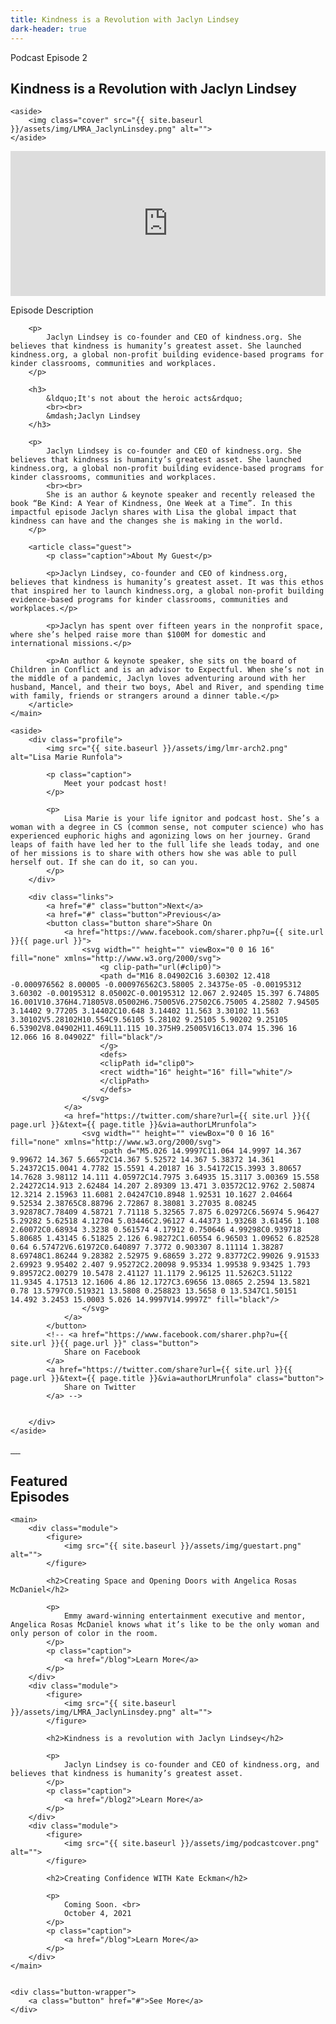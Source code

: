 ```yaml
---
title: Kindness is a Revolution with Jaclyn Lindsey
dark-header: true
---
```


<section class="section blog__intro">
    <main>
        <p class="caption">Podcast Episode 2</p>
        <h2>
            Kindness is a Revolution with Jaclyn Lindsey
        </h2>
    </main>

    <aside>
        <img class="cover" src="{{ site.baseurl }}/assets/img/LMRA_JaclynLinsdey.png" alt="">
    </aside>
</section>

<section class="section blog__embed">
    <iframe src="https://open.spotify.com/embed/episode/2pUYmyZNmDvMRBGnaFHw4e" width="100%" height="232" frameBorder="0" allowtransparency="true" allow="encrypted-media"></iframe>
    <!-- <iframe src="https://open.spotify.com/embed/episode/3aoeqplXeUzDO1Zq9lJacZ?theme=0" width="100%" height="152" frameBorder="0" allowtransparency="true" allow="encrypted-media"></iframe> -->
</section>

<section class="section blog__content">
    <main>
        <p class="caption">
            Episode Description
        </p>

        <p>
            Jaclyn Lindsey is co-founder and CEO of kindness.org. She believes that kindness is humanity’s greatest asset. She launched kindness.org, a global non-profit building evidence-based programs for kinder classrooms, communities and workplaces. 
        </p>

        <h3>
            &ldquo;It's not about the heroic acts&rdquo;
            <br><br>
            &mdash;Jaclyn Lindsey
        </h3>

        <p>
            Jaclyn Lindsey is co-founder and CEO of kindness.org. She believes that kindness is humanity’s greatest asset. She launched kindness.org, a global non-profit building evidence-based programs for kinder classrooms, communities and workplaces. 
            <br><br>
            She is an author & keynote speaker and recently released the book “Be Kind: A Year of Kindness, One Week at a Time”. In this impactful episode Jaclyn shares with Lisa the global impact that kindness can have and the changes she is making in the world.
        </p>
        
        <article class="guest">
            <p class="caption">About My Guest</p>

            <p>Jaclyn Lindsey, co-founder and CEO of kindness.org, believes that kindness is humanity’s greatest asset. It was this ethos that inspired her to launch kindness.org, a global non-profit building evidence-based programs for kinder classrooms, communities and workplaces.</p>

            <p>Jaclyn has spent over fifteen years in the nonprofit space, where she’s helped raise more than $100M for domestic and international missions.</p>

            <p>An author & keynote speaker, she sits on the board of Children in Conflict and is an advisor to Expectful. When she’s not in the middle of a pandemic, Jaclyn loves adventuring around with her husband, Mancel, and their two boys, Abel and River, and spending time with family, friends or strangers around a dinner table.</p>
        </article>
    </main>

    <aside>
        <div class="profile">
            <img src="{{ site.baseurl }}/assets/img/lmr-arch2.png" alt="Lisa Marie Runfola">

            <p class="caption">
                Meet your podcast host!
            </p>

            <p>
                Lisa Marie is your life ignitor and podcast host. She’s a woman with a degree in CS (common sense, not computer science) who has experienced euphoric highs and agonizing lows on her journey. Grand leaps of faith have led her to the full life she leads today, and one of her missions is to share with others how she was able to pull herself out. If she can do it, so can you.
            </p>
        </div>

        <div class="links">
            <a href="#" class="button">Next</a>
            <a href="#" class="button">Previous</a>
            <button class="button share">Share On
                <a href="https://www.facebook.com/sharer.php?u={{ site.url }}{{ page.url }}">
                    <svg width="" height="" viewBox="0 0 16 16" fill="none" xmlns="http://www.w3.org/2000/svg">
                        <g clip-path="url(#clip0)">
                        <path d="M16 8.04902C16 3.60302 12.418 -0.000976562 8.00005 -0.000976562C3.58005 2.34375e-05 -0.00195312 3.60302 -0.00195312 8.05002C-0.00195312 12.067 2.92405 15.397 6.74805 16.001V10.376H4.71805V8.05002H6.75005V6.27502C6.75005 4.25802 7.94505 3.14402 9.77205 3.14402C10.648 3.14402 11.563 3.30102 11.563 3.30102V5.28102H10.554C9.56105 5.28102 9.25105 5.90202 9.25105 6.53902V8.04902H11.469L11.115 10.375H9.25005V16C13.074 15.396 16 12.066 16 8.04902Z" fill="black"/>
                        </g>
                        <defs>
                        <clipPath id="clip0">
                        <rect width="16" height="16" fill="white"/>
                        </clipPath>
                        </defs>
                    </svg>                        
                </a>
                <a href="https://twitter.com/share?url={{ site.url }}{{ page.url }}&text={{ page.title }}&via=authorLMrunfola">
                    <svg width="" height="" viewBox="0 0 16 16" fill="none" xmlns="http://www.w3.org/2000/svg">
                        <path d="M5.026 14.9997C11.064 14.9997 14.367 9.99672 14.367 5.66572C14.367 5.52572 14.367 5.38372 14.361 5.24372C15.0041 4.7782 15.5591 4.20187 16 3.54172C15.3993 3.80657 14.7628 3.98112 14.111 4.05972C14.7975 3.64935 15.3117 3.00369 15.558 2.24272C14.913 2.62484 14.207 2.89309 13.471 3.03572C12.9762 2.50874 12.3214 2.15963 11.6081 2.04247C10.8948 1.92531 10.1627 2.04664 9.52534 2.38765C8.88796 2.72867 8.38081 3.27035 8.08245 3.92878C7.78409 4.58721 7.71118 5.32565 7.875 6.02972C6.56974 5.96427 5.29282 5.62518 4.12704 5.03446C2.96127 4.44373 1.93268 3.61456 1.108 2.60072C0.68934 3.3238 0.561574 4.17912 0.750646 4.99298C0.939718 5.80685 1.43145 6.51825 2.126 6.98272C1.60554 6.96503 1.09652 6.82528 0.64 6.57472V6.61972C0.640897 7.3772 0.903307 8.11114 1.38287 8.69748C1.86244 9.28382 2.52975 9.68659 3.272 9.83772C2.99026 9.91533 2.69923 9.95402 2.407 9.95272C2.20098 9.95334 1.99538 9.93425 1.793 9.89572C2.00279 10.5478 2.41127 11.1179 2.96125 11.5262C3.51122 11.9345 4.17513 12.1606 4.86 12.1727C3.69656 13.0865 2.2594 13.5821 0.78 13.5797C0.519321 13.5808 0.258823 13.5658 0 13.5347C1.50151 14.492 3.2453 15.0003 5.026 14.9997V14.9997Z" fill="black"/>
                    </svg>                        
                </a>
            </button>
            <!-- <a href="https://www.facebook.com/sharer.php?u={{ site.url }}{{ page.url }}" class="button">
                Share on Facebook
            </a>
            <a href="https://twitter.com/share?url={{ site.url }}{{ page.url }}&text={{ page.title }}&via=authorLMrunfola" class="button">
                Share on Twitter
            </a> -->


        </div>
    </aside>
</section>

<section class="section blog__platforms">
    <div>
        <a target="_blank" href="http://open.spotify.com/show/5pTb7oeq8l4wVDvKdjV37K?si=EgCLmkPZTRqHxfZHdiZNbg&dl_branch=1">
            <img src="{{ site.baseurl }}/assets/img/icon-spotify.svg" alt="">
        </a>
        <a target="_blank" href="https://podcasts.apple.com/us/podcast/whats-not-being-said/id1585501408">
            <img src="{{ site.baseurl }}/assets/img/icon-podcast.svg" alt="">
        </a>
        <a target="_blank" href="http://music.amazon.com/podcasts/4b7f2943-cfbb-4036-9e70-f4c392924d57/whats-not-being-said">
            <img src="{{ site.baseurl }}/assets/img/icon-audible.svg" alt="">
        </a>
        <!-- <a target="_blank" href="#">
            <img src="{{ site.baseurl }}/assets/img/icon-google-podcasts.svg" alt="">
        </a> -->
        <a target="_blank" href="http://www.stitcher.com/podcast/voice-for-possibility/whats-not-being-said">
            <img src="{{ site.baseurl }}/assets/img/icon-stitcher.svg" alt="">
        </a>
        <a target="_blank" href="http://iheart.com/podcast/86823733/">
            <img src="{{ site.baseurl }}/assets/img/icon-heart.svg" alt="">
        </a>
    </div>
</section>

<section class="section podcast__featured blog__featured">
    <h1>Featured <br class="hide--mobile">
        <span class="shift">
            Episodes
        </span>
    </h1>

    <main>
        <div class="module">
            <figure>
                <img src="{{ site.baseurl }}/assets/img/guestart.png" alt="">
            </figure>
    
            <h2>Creating Space and Opening Doors with Angelica Rosas McDaniel</h2>
    
            <p>
                Emmy award-winning entertainment executive and mentor, Angelica Rosas McDaniel knows what it’s like to be the only woman and only person of color in the room.
            </p>
            <p class="caption">
                <a href="/blog">Learn More</a>
            </p>
        </div>
        <div class="module">
            <figure>
                <img src="{{ site.baseurl }}/assets/img/LMRA_JaclynLinsdey.png" alt="">
            </figure>
    
            <h2>Kindness is a revolution with Jaclyn Lindsey</h2>
    
            <p>
                Jaclyn Lindsey is co-founder and CEO of kindness.org, and believes that kindness is humanity’s greatest asset.
            </p>
            <p class="caption">
                <a href="/blog2">Learn More</a>
            </p>
        </div>
        <div class="module">
            <figure>
                <img src="{{ site.baseurl }}/assets/img/podcastcover.png" alt="">
            </figure>
    
            <h2>Creating Confidence WITH Kate Eckman</h2>
    
            <p>
                Coming Soon. <br>
                October 4, 2021
            </p>
            <p class="caption">
                <a href="/blog">Learn More</a>
            </p>
        </div>
    </main>

    
    <div class="button-wrapper">
        <a class="button" href="#">See More</a>
    </div>
</section>